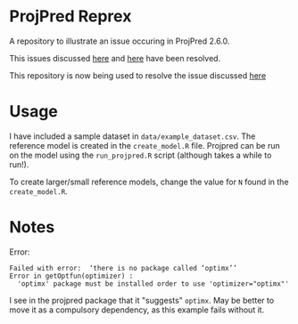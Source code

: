 # ProjPred Reprex

A repository to illustrate an issue occuring in ProjPred 2.6.0.

This issues discussed [here](https://discourse.mc-stan.org/t/projpred-fixing-group-effects-in-search-terms-and-tips-for-speed/31678/5) and [here](https://discourse.mc-stan.org/t/cv-varsel-error-infinite-or-missing-values-in-x/31703) have been resolved.

This repository is now being used to resolve the issue discussed [here](https://discourse.mc-stan.org/t/projpred-non-convergence-of-predictive-performance-with-reference-model/31916)

# Usage

I have included a sample dataset in `data/example_dataset.csv`. The reference model is created
in the `create_model.R` file. Projpred can be run on the model using the `run_projpred.R` script (although
takes a while to run!).

To create larger/small reference models, change the value for `N` found in the `create_model.R`.

# Notes

Error:

```
Failed with error:  ‘there is no package called ‘optimx’’
Error in getOptfun(optimizer) : 
  'optimx' package must be installed order to use 'optimizer="optimx"'
```

I see in the projpred package that it "suggests" `optimx`. May be better to move it as a compulsory dependency, as this example fails without it.
